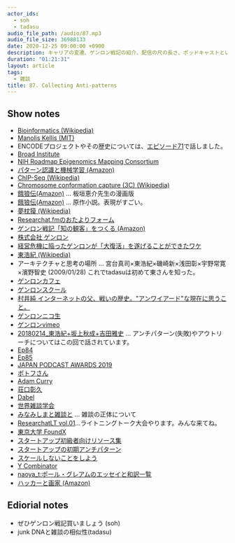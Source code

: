 ```yaml
---
actor_ids:
  - soh
  - tadasu
audio_file_path: /audio/87.mp3
audio_file_size: 36988133
date: 2020-12-25 09:00:00 +0900
description: キャリアの変遷、ゲンロン戦記の紹介、配信の尺の長さ、ポッドキャストというメディア、雑談の正体、アンチパターンについて話しました。
duration: "01:21:31"
layout: article
tags:
  - 雑談
title: 87. Collecting Anti-patterns
---
```


## Show notes
- [Bioinformatics (Wikipedia)](https://en.wikipedia.org/wiki/Bioinformatics)
- [Manolis Kellis (MIT)](http://web.mit.edu/manoli/)
- ENCODEプロジェクトやその歴史については、[エピソード71](https://researchat.fm/episode/71)で話しました。
- [Broad Institute](https://www.broadinstitute.org/)
- [NIH Roadmap Epigenomics Mapping Consortium](http://www.roadmapepigenomics.org/)
- [パターン認識と機械学習 (Amazon)](https://www.amazon.co.jp/%E3%83%91%E3%82%BF%E3%83%BC%E3%83%B3%E8%AA%8D%E8%AD%98%E3%81%A8%E6%A9%9F%E6%A2%B0%E5%AD%A6%E7%BF%92-%E4%B8%8A-C-M-%E3%83%93%E3%82%B7%E3%83%A7%E3%83%83%E3%83%97/dp/4621061224/?tag=researchatf04-22)
- [ChIP-Seq (Wikipedia)](https://en.wikipedia.org/wiki/ChIP_sequencing)
- [Chromosome conformation capture (3C) (Wikipedia)](https://en.wikipedia.org/wiki/Chromosome_conformation_capture)
- [餓狼伝(Amazon)](https://www.amazon.co.jp/dp/B075N9WZ53/?tag=researchatf04-22) ...  板垣恵介先生の漫画版
- [餓狼伝(Amazon)](https://www.amazon.co.jp/dp/B009A71H0Q/?tag=researchatf04-22) ... 原作小説。表現がすごい。
- [夢枕獏 (Wikipedia)](https://ja.wikipedia.org/wiki/%E5%A4%A2%E6%9E%95%E7%8D%8F)
- [Researchat.fmのおたよりフォーム](https://researchat.fm/form.html)
- [ゲンロン戦記「知の観客」をつくる (Amazon)](https://www.amazon.co.jp/dp/B08Q39PN6K/?tag=researchatf04-22)
- [株式会社 ゲンロン](https://genron.co.jp/)
- [経営危機に陥ったゲンロンが「大復活」を遂げることができたワケ](https://gendai.ismedia.jp/articles/-/78536)
- [東浩紀 (Wikipedia)](https://ja.wikipedia.org/wiki/%E6%9D%B1%E6%B5%A9%E7%B4%80)
- アーキテクチャと思考の場所 ... 宮台真司×東浩紀×磯崎新×浅田彰×宇野常寛×濱野智史 (2009/01/28) これでtadasuは初めて東さんを知った。
- [ゲンロンカフェ](https://genron-cafe.jp/)
- [ゲンロンスクール](https://school.genron.co.jp/)
- [村井純 インターネットの父、戦いの歴史。"アンワイアード"な現在に思うこと。](https://wired.jp/waia/2018/20_jun-murai/)
- [ゲンロンニコ生](https://genron-tomonokai.com/niconicod/)
- [ゲンロンvimeo](https://vimeo.com/genron)
- [20180214_東浩紀+坂上秋成+吉田雅史](https://vimeo.com/ondemand/genron20180214) ... アンチパターン(失敗)やアウトリーチについてはこの回で話されています。
- [Ep84](https://researchat.fm/episode/84)
- [Ep85](https://researchat.fm/episode/85)
- [JAPAN PODCAST AWARDS 2019](https://www.japanpodcastawards2019.com/)
- [ポトフさん](https://twitter.com/pot_au_feu)
- [Adam Curry](https://en.wikipedia.org/wiki/Adam_Curry)
- [荘口彰久](https://ja.wikipedia.org/wiki/%E8%8D%98%E5%8F%A3%E5%BD%B0%E4%B9%85)
- [Dabel](https://apps.apple.com/jp/app/dabel-live-audio-meetups/id1450231719)
- [世界雑談学会](https://dabel.app/?c=8be98668dcc622ff963f5391f2364641f8e899ad)
- [みなみしまと雑談と](https://open.spotify.com/episode/5YZuGhz58zVSLO6Kz21ADJ) ... 雑談の正体について
- [ResearchatLT vol.01](https://researchat.fm/blog/8/)...ライトニングトーク大会やります。みんな来てね。
- [東京大学 FoundX](https://foundx.jp/)
- [スタートアップ初級者向けリソース集](https://foundx.jp/resources/beginner/)
- [スタートアップの初期アンチパターン](https://review.foundx.jp/entry/anti-patterns)
- [スケールしないことをしよう](https://review.foundx.jp/entry/do-things-that-dont-scale-cases)
- [Y Combinator](https://www.ycombinator.com/)
- [naoya_t:ポール・グレアムのエッセイと和訳一覧](http://practical-scheme.net/wiliki/wiliki.cgi?naoya_t%3A%E3%83%9D%E3%83%BC%E3%83%AB%E3%83%BB%E3%82%B0%E3%83%AC%E3%82%A2%E3%83%A0%E3%81%AE%E3%82%A8%E3%83%83%E3%82%BB%E3%82%A4%E3%81%A8%E5%92%8C%E8%A8%B3%E4%B8%80%E8%A6%A7)
- [ハッカーと画家 (Amazon)](https://www.amazon.co.jp/%E3%83%8F%E3%83%83%E3%82%AB%E3%83%BC%E3%81%A8%E7%94%BB%E5%AE%B6-%E3%82%B3%E3%83%B3%E3%83%94%E3%83%A5%E3%83%BC%E3%82%BF%E6%99%82%E4%BB%A3%E3%81%AE%E5%89%B5%E9%80%A0%E8%80%85%E3%81%9F%E3%81%A1-%E3%83%9D%E3%83%BC%E3%83%AB-%E3%82%B0%E3%83%AC%E3%82%A2%E3%83%A0/dp/4274065979/?tag=researchatf04-22)

## Ediorial notes
- ぜひゲンロン戦記買いましょう (soh)
- junk DNAと雑談の相似性(tadasu)
